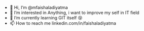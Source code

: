 - 👋 Hi, I’m @mfaishaladiyatma
- 👀 I’m interested in Anything, i want to improve my self in IT field
- 🌱 I’m currently learning GIT itself 😵
- 📫 How to reach me linkedin.com/in/faishaladiyatma

<!---
mfaishaladiyatma/mfaishaladiyatma is a ✨ special ✨ repository because its `README.md` (this file) appears on your GitHub profile.
You can click the Preview link to take a look at your changes.
--->
